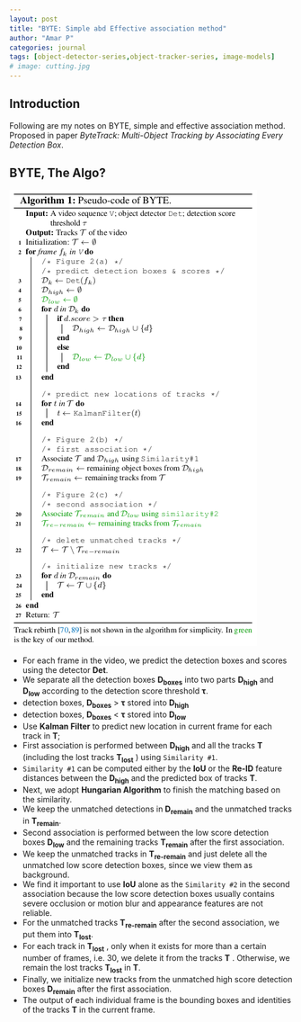 ```yaml
---
layout: post
title: "BYTE: Simple abd Effective association method"
author: "Amar P"
categories: journal
tags: [object-detector-series,object-tracker-series, image-models]
# image: cutting.jpg
---
```



## Introduction

Following are my notes on BYTE, simple and effective association method. Proposed in paper *ByteTrack: Multi-Object Tracking by Associating Every Detection Box*.

## BYTE, The Algo?
![Pseudo-code of BYTE](../assets/img/byte.png "Pseudo-code of BYTE")
- For each frame in the video, we predict the detection boxes and scores using the detector **Det**.
- We separate all the detection boxes **D<sub>boxes</sub>** into two parts **D<sub>high</sub>** and **D<sub>low</sub>** according to the detection score threshold **τ**.
- detection boxes, **D<sub>boxes</sub>** > **τ** stored into **D<sub>high</sub>**
- detection boxes, **D<sub>boxes</sub>** < **τ** stored into **D<sub>low</sub>**
- Use **Kalman Filter** to predict new location in current frame for each track in **T**;
- First association is performed between **D<sub>high</sub>** and all the tracks **T** (including the lost tracks **T<sub>lost</sub>** ) using `Similarity #1`.
- `Similarity #1` can be computed either by the **IoU** or the **Re-ID** feature distances between the **D<sub>high</sub>** and the predicted box of tracks **T**.
- Next, we adopt **Hungarian Algorithm** to finish the matching based on the similarity.
- We keep the unmatched detections in **D<sub>remain</sub>** and the unmatched tracks in **T<sub>remain</sub>**.
- Second association is performed between the low score detection boxes **D<sub>low</sub>** and the remaining tracks **T<sub>remain</sub>** after the first association.
- We keep the unmatched tracks in **T<sub>re-remain</sub>** and just delete all the unmatched low score detection boxes, since we view them as background.
- We find it important to use **IoU** alone as the `Similarity #2` in the second association because the low score detection boxes usually contains severe occlusion or motion blur and appearance features are not reliable.
- For the unmatched tracks **T<sub>re-remain</sub>** after the second association, we put them into **T<sub>lost</sub>**.
- For each track in **T<sub>lost</sub>** , only when it exists for more than a certain number of frames, i.e. 30, we delete it from the tracks **T** . Otherwise, we remain the lost tracks **T<sub>lost</sub>** in **T**.
- Finally, we initialize new tracks from the unmatched high score detection boxes **D<sub>remain</sub>** after the first association.
- The output of each individual frame is the bounding boxes and identities of the tracks **T** in the current frame.
    